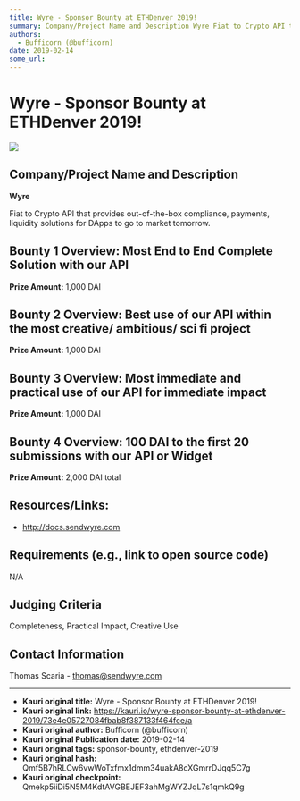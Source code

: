 ```yaml
---
title: Wyre - Sponsor Bounty at ETHDenver 2019!
summary: Company/Project Name and Description Wyre Fiat to Crypto API that provides out-of-the-box compliance, payments, liquidity solutions for DApps to go to market tomorrow. Bounty 1 Overview- Most End to End Complete Solution with our API Prize Amount- 1,000 DAI Bounty 2 Overview- Best use of our API within the most creative/ ambitious/ sci fi project Prize Amount- 1,000 DAI Bounty 3 Overview- Most immediate and practical use of our API for immediate impact Prize Amount- 1,000 DAI Bounty 4 Overview-
authors:
  - Bufficorn (@bufficorn)
date: 2019-02-14
some_url: 
---
```


# Wyre - Sponsor Bounty at ETHDenver 2019!

![](https://ipfs.infura.io/ipfs/QmVdK9253C8DLDoFCsv44742nqw6puQuXJZKL3eb6NCrbF)


## Company/Project Name and Description

**Wyre**

Fiat to Crypto API that provides out-of-the-box compliance, payments, liquidity solutions for DApps to go to market tomorrow. 

## Bounty 1 Overview: Most End to End Complete Solution with our API

**Prize Amount:** 1,000 DAI

## Bounty 2 Overview: Best use of our API within the most creative/ ambitious/ sci fi project

**Prize Amount:** 1,000 DAI

## Bounty 3 Overview: Most immediate and practical use of our API for immediate impact

**Prize Amount:** 1,000 DAI

## Bounty 4 Overview: 100 DAI to the first 20 submissions with our API or Widget

**Prize Amount:** 2,000 DAI total


## Resources/Links:
- http://docs.sendwyre.com

## Requirements (e.g., link to open source code)
N/A

## Judging Criteria

Completeness, Practical Impact, Creative Use

## Contact Information

Thomas Scaria - thomas@sendwyre.com






---

- **Kauri original title:** Wyre - Sponsor Bounty at ETHDenver 2019!
- **Kauri original link:** https://kauri.io/wyre-sponsor-bounty-at-ethdenver-2019/73e4e05727084fbab8f387133f464fce/a
- **Kauri original author:** Bufficorn (@bufficorn)
- **Kauri original Publication date:** 2019-02-14
- **Kauri original tags:** sponsor-bounty, ethdenver-2019
- **Kauri original hash:** Qmf5B7hRLCw6vwWoTxfmx1dmm34uakA8cXGmrrDJqq5C7g
- **Kauri original checkpoint:** Qmekp5iiDi5N5M4KdtAVGBEJEF3ahMgWYZJqL7s1qmkQ9g



